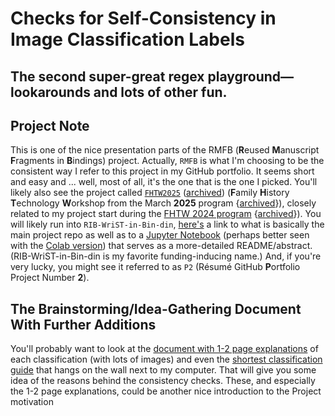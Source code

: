 # Checks for Self-Consistency in Image Classification Labels

## The second super-great regex playground&mdash;lookarounds and lots of other fun.

## Project Note

This is one of the nice presentation parts of the RMFB 
(<strong>R</strong>eused <strong>M</strong>anuscript 
<strong>F</strong>ragments in <strong>B</strong>indings) project. 
Actually, `RMFB` is what I'm choosing to be the consistent way I refer
to this project in my GitHub portfolio. It seems short and easy and ... 
well, most of all, it's the one that is the one I picked. You'll likely 
also see the project called 
[`FHTW2025`](https://fhtw.byu.edu/) 
([archived](https://web.archive.org/web/20250825172528/https://fhtw.byu.edu/))
(<strong>F</strong>amily <strong>H</strong>istory 
<strong>T</strong>echnology <strong>W</strong>orkshop from the 
March <strong>2025</strong> program
{[archived](https://web.archive.org/web/20250825172644/https://fhtw.byu.edu/program/)}),
closely related to my project start during the 
[FHTW 2024 program](https://fhtw.byu.edu/archive/2024/) 
{[archived](https://web.archive.org/web/20250825172625/https://fhtw.byu.edu/archive/2024/)}).
You will likely run into `RIB-WriST-in-Bin-din`, 
[here's](https://github.com/bballdave025/rib-wrist-in-bin-din) a link 
to what is basically the main project repo as well as to a 
[Jupyter Notebook](https://github.com/bballdave025/rib-wrist-in-bin-din/blob/main/Paper_Code_Prep_01.ipynb) 
(perhaps better seen with the 
[Colab version](https://colab.research.google.com/github/bballdave025/rib-wrist-in-bin-din/blob/main/Paper_Code_Prep_01.ipynb)) 
that serves as a more-detailed README/abstract.
(RIB-WriST-in-Bin-din is my favorite funding-inducing name.) And, if
you're very lucky, you might see it referred to as `P2`
(Résumé GitHub <strong>P</strong>ortfolio Project 
Number <strong>2</strong>).

## The Brainstorming/Idea-Gathering Document With Further Additions

You'll probably want to look at the 
[document with 1-2 page explanations]()
of each classification (with lots of images) and even the 
[shortest classification guide]()
that hangs on the wall next to my computer. That will give you some idea of
the reasons behind the consistency checks. These, and especially the 1-2
page explanations, could be another nice introduction to the Project
motivation
